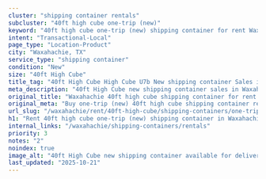 ```yaml
---
cluster: "shipping container rentals"
subcluster: "40ft high cube one-trip (new)"
keyword: "40ft high cube one-trip (new) shipping container for rent Waxahachie, TX"
intent: "Transactional-Local"
page_type: "Location-Product"
city: "Waxahachie, TX"
service_type: "shipping container"
condition: "New"
size: "40ft High Cube"
title_tag: "40ft High Cube High Cube U7b New shipping container Sales in Waxahachie | LC Container"
meta_description: "40ft High Cube new shipping container sales in Waxahachie. High cube containers with extra height. Fast delivery, competitive pricing. Serving shipping containers area. Quote ID: 1UR. Call (214) 524-4168 for your free quote today."
original_title: "Waxahachie 40ft high cube shipping container for rent | LC"
original_meta: "Buy one-trip (new) 40ft high cube shipping container rent with local delivery in Waxahachie, TX. LC Container — local Since 2003. Request a fast quote today."
url_slug: "/waxahachie/rent/40ft-high-cube/shipping-containers/one-trip-new"
h1: "Rent 40ft high cube one-trip (new) shipping container in Waxahachie"
internal_links: "/waxahachie/shipping-containers/rentals"
priority: 3
notes: "2"
noindex: true
image_alt: "40ft High Cube new shipping container available for delivery in Waxahachie"
last_updated: "2025-10-21"
---
```


<!-- TODO: Add unique city/inventory copy, images, and internal links here. -->
